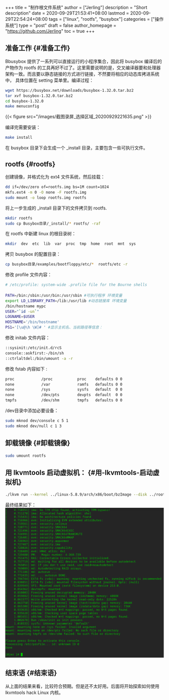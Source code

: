 +++
title = "制作根文件系统"
author = ["Jerling"]
description = "Short description"
date = 2020-09-29T21:53:41+08:00
lastmod = 2020-09-29T22:54:24+08:00
tags = ["linux", "rootfs", "busybox"]
categories = ["操作系统"]
type = "post"
draft = false
author_homepage = "https://github.com/Jerling"
toc = true
+++

## 准备工作 {#准备工作}

Bbusybox 提供了一系列可以直接运行的小程序集合，因此将 busybox 编译后的产物作为 rootfs
的工具再好不过了。这里需要说明的是，交叉编译器要和处理器架构一致。而且要以静态链接的方式进行链接，不然要将相应的动态库拷进系统中， 具体位置在 setting 菜单里。编译过程：

```sh
wget https://busybox.net/downloads/busybox-1.32.0.tar.bz2
tar xvf busybox-1.32.0.tar.bz2
cd busybox-1.32.0
make menuconfig
```

{{< figure src="/images/截图录屏_选择区域_20200929221635.png" >}}

编译完需要安装：

```sh
make install
```

在 busybox 目录下会生成一个 \_install 目录，主要包含一些可执行文件。


## rootfs {#rootfs}

创建镜像，并格式化为 ext4 文件系统，然后挂载：

```sh
dd if=/dev/zero of=rootfs.img bs=1M count=1024
mkfs.ext4 -m 0 -O none -F rootfs.img
sudo mount -o loop rootfs.img rootfs
```

将上一步生成的 \_install 目录下的文件拷贝到 rootfs.

```sh
mkdir rootfs
sudo cp Busybox目录/_install/* rootfs/ -raf
```

在 rootfs 中新建 linux 的根目录树：

```sh
mkdir  dev  etc  lib  var  proc  tmp  home  root  mnt  sys
```

拷贝 busybox 的配置目录：

```sh
cp busybox目录/examples/bootfloppy/etc/*  rootfs/etc -r
```

修改 profile 文件内容：

```sh
# /etc/profile: system-wide .profile file for the Bourne shells

PATH=/bin:/sbin:/usr/bin:/usr/sbin #可执行程序 环境变量
export LD_LIBRARY_PATH=/lib:/usr/lib #动态链接库 环境变量
/bin/hostname mypc
USER="`id -un`"
LOGNAME=$USER
HOSTNAME='/bin/hostname'
PS1='[\u@\h \W]# ' #显示主机名、当前路径等信息：
```

修改 initab 文件内容：

```sh
::sysinit:/etc/init.d/rcS
console::askfirst:-/bin/sh
::ctrlaltdel:/bin/umount -a -r
```

修改 fstab 内容如下 :

```sh
proc            /proc           proc    defaults 0 0
none            /var            ramfs   defaults 0 0
none            /sys            sysfs   default  0 0
none            /dev/pts        devpts  default  0 0
tmpfs           /dev/shm        tmpfs   defaults 0 0
```

/dev目录中添加必要设备：

```sh
sudo mknod dev/console c 5 1
sudo mknod dev/null c 1 3
```


## 卸载镜像 {#卸载镜像}

```sh
sudo umount rootfs
```


## 用 lkvmtools 启动虚拟机： {#用-lkvmtools-启动虚拟机}

```sh
./lkvm run --kernel ../linux-5.8.9/arch/x86/boot/bzImage --disk ../rootfs.img
```

最终结果如下：
![](/images/截图录屏_选择区域_20200929224431.png)


## 结束语 {#结束语}

从上面的结果来看，比较符合预期。但是还不太好用。后面将开始探索如何使用 lkvmtools hack Linux 内核。
